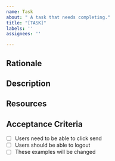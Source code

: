 ```yaml
---
name: Task
about: " A task that needs completing."
title: "[TASK]"
labels: ''
assignees: ''

---
```


## Rationale
<!-- Outline the problem. -->

## Description
<!-- The proposed solution to the problem. -->

## Resources
<!-- Links to relevant documentation -->

## Acceptance Criteria
<!-- This task will be complete once the following criteria are met: -->

- [ ] Users need to be able to click send
- [ ] Users should be able to logout
- [ ] These examples will be changed
